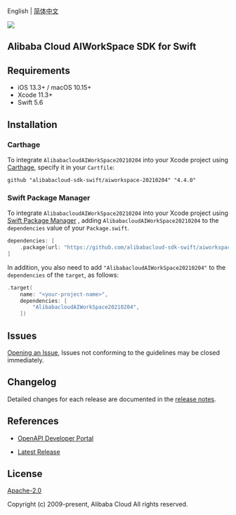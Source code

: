 English | [简体中文](README-CN.md)

![](https://aliyunsdk-pages.alicdn.com/icons/AlibabaCloud.svg)

## Alibaba Cloud AIWorkSpace SDK for Swift

## Requirements

- iOS 13.3+ / macOS 10.15+
- Xcode 11.3+
- Swift 5.6

## Installation

### Carthage

To integrate `AlibabacloudAIWorkSpace20210204` into your Xcode project using [Carthage](https://github.com/Carthage/Carthage), specify it in your `Cartfile`:

```ogdl
github "alibabacloud-sdk-swift/aiworkspace-20210204" "4.4.0"
```

### Swift Package Manager

To integrate `AlibabacloudAIWorkSpace20210204` into your Xcode project using [Swift Package Manager](https://swift.org/package-manager/) , adding `AlibabacloudAIWorkSpace20210204` to the `dependencies` value of your `Package.swift`.

```swift
dependencies: [
    .package(url: "https://github.com/alibabacloud-sdk-swift/aiworkspace-20210204.git", from: "4.4.0")
]
```

In addition, you also need to add `"AlibabacloudAIWorkSpace20210204"` to the `dependencies` of the `target`, as follows:

```swift
.target(
    name: "<your-project-name>",
    dependencies: [
        "AlibabacloudAIWorkSpace20210204",
    ])
```

## Issues

[Opening an Issue](https://github.com/alibabacloud-sdk-swift/aiworkspace-20210204/issues/new), Issues not conforming to the guidelines may be closed immediately.

## Changelog

Detailed changes for each release are documented in the [release notes](./ChangeLog.txt).

## References

* [OpenAPI Developer Portal](https://next.api.alibabacloud.com/home)
- [Latest Release](https://github.com/alibabacloud-sdk-swift/aiworkspace-20210204)

## License

[Apache-2.0](http://www.apache.org/licenses/LICENSE-2.0)

Copyright (c) 2009-present, Alibaba Cloud All rights reserved.
